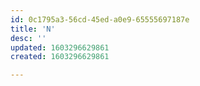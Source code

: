 ```yaml
---
id: 0c1795a3-56cd-45ed-a0e9-65555697187e
title: 'N'
desc: ''
updated: 1603296629861
created: 1603296629861

---
```


